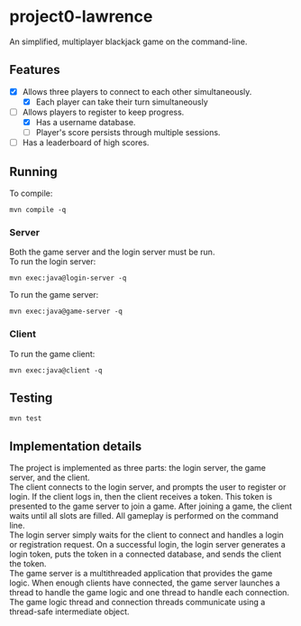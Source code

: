 # project0-lawrence
An simplified, multiplayer blackjack game on the command-line.  

## Features
- [x] Allows three players to connect to each other simultaneously.
    - [x] Each player can take their turn simultaneously
- [ ] Allows players to register to keep progress.
    - [x] Has a username database. 
    - [ ] Player's score persists through multiple sessions.
- [ ] Has a leaderboard of high scores.

## Running
To compile:
```
mvn compile -q
```
### Server
Both the game server and the login server must be run.  
To run the login server:
```
mvn exec:java@login-server -q
```
To run the game server:
```
mvn exec:java@game-server -q
```

### Client
To run the game client:
```
mvn exec:java@client -q
```

## Testing
```
mvn test
```

## Implementation details
The project is implemented as three parts: the login server, the game server, and the client.  
The client connects to the login server, and prompts the user to register or login. If the client logs in, 
then the client receives a token. This token is presented to the game server to join a game. After joining a game, the client
waits until all slots are filled. All gameplay is performed on the command line.  
The login server simply waits for the client to connect and handles a login or registration request. On a successful login, the login server generates
a login token, puts the token in a connected database, and sends the client the token.  
The game server is a multithreaded application that provides the game logic. When enough clients have connected, the game server launches a 
thread to handle the game logic and one thread to handle each connection. The game logic thread and connection threads communicate using
a thread-safe intermediate object.
